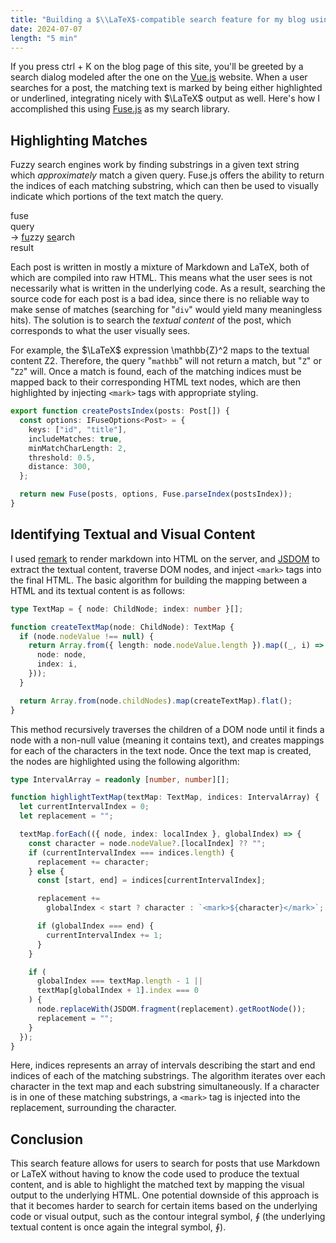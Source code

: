 ```yaml
---
title: "Building a $\\LaTeX$-compatible search feature for my blog using Fuse.js"
date: 2024-07-07
length: "5 min"
---
```


If you press <span className="border font-bold text-sm border-gray-400 shadow-[0_2px_0px_0px] shadow-[#6e8b84] rounded pl-1 pr-1">ctrl</span> + <span className="border font-bold text-sm border-gray-400 shadow-[0_2px_0px_0px] shadow-[#6e8b84] rounded pl-1 pr-1">K</span> on the blog page of this site, you'll be greeted by a search dialog modeled after the one on the [Vue.js](https://vuejs.org) website.
When a user searches for a post, the matching text is marked by being either highlighted or underlined<!--more-->, integrating nicely with $\LaTeX$ output as well. Here's how I accomplished this using [Fuse.js](https://fusejs.io) as my search library.

## Highlighting Matches

Fuzzy search engines work by finding substrings in a given text string which _approximately_ match a given query. Fuse.js offers the ability to return the indices of each matching substring, which can then be used to visually indicate which portions of the text match the query.

<div class="flex flex-row justify-center items-baseline gap-4 text-2xl font-semibold mb-8">
  <span class="relative">
  fuse
    <div class="absolute top-full left-0 text-sm w-full">
      <span class="flex w-full justify-center text-gray-600">
        query
      </span>
    </div>
  </span>
  <span class="text-3xl font-normal">
  →
  </span>
  <span class="relative">
    <u>fu</u>zzy <u>se</u>arch
    <div class="absolute top-full left-0 text-sm w-full">
      <span class="flex w-full justify-center text-gray-600">
        result
      </span>
    </div>
  </span>
</div>

Each post is written in mostly a mixture of Markdown and LaTeX, both of which are compiled into raw HTML. This means what the user sees is not necessarily what is written in the underlying code. As a result, searching the source code for each post is a bad idea, since there is no reliable way to make sense of matches (searching for "`div`" would yield many meaningless hits). The solution is to search the _textual content_ of the post, which corresponds to what the user visually sees.

For example, the $\LaTeX$ expression <inline lang="latex">\mathbb{Z}^2</inline> maps to the textual content <inline>Z2</inline>. Therefore, the query "`mathbb`" will not return a match, but "`Z`" or "`Z2`" will. Once a match is found, each of the matching indices must be mapped back to their corresponding HTML text nodes, which are then highlighted by injecting `<mark>` tags with appropriate styling.

```typescript
export function createPostsIndex(posts: Post[]) {
  const options: IFuseOptions<Post> = {
    keys: ["id", "title"],
    includeMatches: true,
    minMatchCharLength: 2,
    threshold: 0.5,
    distance: 300,
  };

  return new Fuse(posts, options, Fuse.parseIndex(postsIndex));
}
```

## Identifying Textual and Visual Content

I used [remark](https://remark.js.org/) to render markdown into HTML on the server, and [JSDOM](https://github.com/jsdom/jsdom) to extract the textual content, traverse DOM nodes, and inject `<mark>` tags into the final HTML. The basic algorithm for building the mapping between a HTML and its textual content is as follows:

```typescript
type TextMap = { node: ChildNode; index: number }[];

function createTextMap(node: ChildNode): TextMap {
  if (node.nodeValue !== null) {
    return Array.from({ length: node.nodeValue.length }).map((_, i) => ({
      node: node,
      index: i,
    }));
  }

  return Array.from(node.childNodes).map(createTextMap).flat();
}
```

This method recursively traverses the children of a DOM node until it finds a node with a non-null value (meaning it contains text), and creates mappings for each of the characters in the text node. Once the text map is created, the nodes are highlighted using the following algorithm:

```typescript
type IntervalArray = readonly [number, number][];

function highlightTextMap(textMap: TextMap, indices: IntervalArray) {
  let currentIntervalIndex = 0;
  let replacement = "";

  textMap.forEach(({ node, index: localIndex }, globalIndex) => {
    const character = node.nodeValue?.[localIndex] ?? "";
    if (currentIntervalIndex === indices.length) {
      replacement += character;
    } else {
      const [start, end] = indices[currentIntervalIndex];

      replacement +=
        globalIndex < start ? character : `<mark>${character}</mark>`;

      if (globalIndex === end) {
        currentIntervalIndex += 1;
      }
    }

    if (
      globalIndex === textMap.length - 1 ||
      textMap[globalIndex + 1].index === 0
    ) {
      node.replaceWith(JSDOM.fragment(replacement).getRootNode());
      replacement = "";
    }
  });
}
```

Here, <inline lang="typescript">indices</inline> represents an array of intervals describing the start and end indices of each of the matching substrings. The algorithm iterates over each character in the text map and each substring simultaneously. If a character is in one of these matching substrings, a `<mark>` tag is injected into the replacement, surrounding the character.

## Conclusion

This search feature allows for users to search for posts that use Markdown or LaTeX without having to know the code used to produce the textual content, and is able to highlight the matched text by mapping the visual output to the underlying HTML. One potential downside of this approach is that it becomes harder to search for certain items based on the underlying code or visual output, such as the contour integral symbol, $\oint$ (the underlying textual content is once again the integral symbol, ∮).

